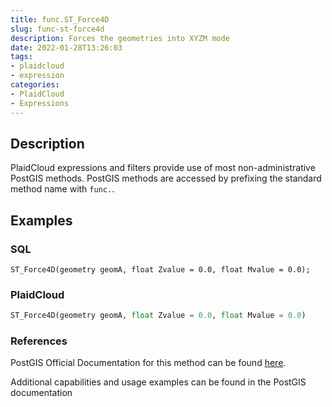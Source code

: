 ```yaml
---
title: func.ST_Force4D
slug: func-st-force4d
description: Forces the geometries into XYZM mode
date: 2022-01-28T13:26:03
tags:
- plaidcloud
- expression
categories:
- PlaidCloud
- Expressions
---
```



## Description


PlaidCloud expressions and filters provide use of most non-administrative PostGIS methods. PostGIS methods are accessed by prefixing the standard method name with `func.`.



## Examples


### SQL



```
ST_Force4D(geometry geomA, float Zvalue = 0.0, float Mvalue = 0.0);
```


### PlaidCloud



```python
ST_Force4D(geometry geomA, float Zvalue = 0.0, float Mvalue = 0.0)
```


### References


PostGIS Official Documentation for this method can be found [here](https://postgis.net/docs/manual-3.1/ST_Force_4D.html).



Additional capabilities and usage examples can be found in the PostGIS documentation

